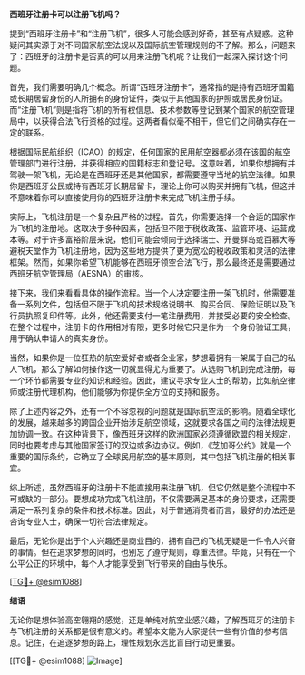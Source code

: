 **西班牙注册卡可以注册飞机吗？**

提到“西班牙注册卡”和“注册飞机”，很多人可能会感到好奇，甚至有点疑惑。这种疑问其实源于对不同国家航空法规以及国际航空管理规则的不了解。那么，问题来了：西班牙的注册卡是否真的可以用来注册飞机呢？让我们一起深入探讨这个问题。

首先，我们需要明确几个概念。所谓“西班牙注册卡”，通常指的是持有西班牙国籍或长期居留身份的人所拥有的身份证件，类似于其他国家的护照或居民身份证。而“注册飞机”则是指将飞机的所有权信息、技术参数等登记到某个国家的航空管理局中，以获得合法飞行资格的过程。这两者看似毫不相干，但它们之间确实存在一定的联系。

根据国际民航组织（ICAO）的规定，任何国家的民用航空器都必须在该国的航空管理部门进行注册，并获得相应的国籍标志和登记号。这意味着，如果你想拥有并驾驶一架飞机，无论是在西班牙还是其他国家，都需要遵守当地的航空法律。如果你是西班牙公民或持有西班牙长期居留卡，理论上你可以购买并拥有飞机，但这并不意味着你可以直接使用你的西班牙注册卡来完成飞机注册手续。

实际上，飞机注册是一个复杂且严格的过程。首先，你需要选择一个合适的国家作为飞机的注册地。这取决于多种因素，包括但不限于税收政策、监管环境、运营成本等。对于许多富裕阶层来说，他们可能会倾向于选择瑞士、开曼群岛或百慕大等避税天堂作为飞机注册地，因为这些地方提供了更为宽松的税收政策和灵活的法律框架。然而，如果你希望飞机能够在西班牙领空合法飞行，那么最终还是需要通过西班牙航空管理局（AESNA）的审核。

接下来，我们来看看具体的操作流程。当一个人决定要注册一架飞机时，他需要准备一系列文件，包括但不限于飞机的技术规格说明书、购买合同、保险证明以及飞行员执照复印件等。此外，他还需要支付一笔注册费用，并接受必要的安全检查。在整个过程中，注册卡的作用相对有限，更多时候它只是作为一个身份验证工具，用于确认申请人的真实身份。

当然，如果你是一位狂热的航空爱好者或者企业家，梦想着拥有一架属于自己的私人飞机，那么了解如何操作这一切就显得尤为重要了。从选购飞机到完成注册，每一个环节都需要专业的知识和经验。因此，建议寻求专业人士的帮助，比如航空律师或注册代理机构，他们能够为你提供全方位的支持和服务。

除了上述内容之外，还有一个不容忽视的问题就是国际航空法的影响。随着全球化的发展，越来越多的跨国企业开始涉足航空领域，这就要求各国之间的法律法规更加协调一致。在这种背景下，像西班牙这样的欧洲国家必须遵循欧盟的相关规定，同时也要考虑与其他国家签订的双边或多边协议。例如，《芝加哥公约》就是一个重要的国际条约，它确立了全球民用航空的基本原则，其中包括飞机注册的相关事宜。

综上所述，虽然西班牙的注册卡不能直接用来注册飞机，但它仍然是整个流程中不可或缺的一部分。要想成功完成飞机注册，不仅需要满足基本的身份要求，还需要满足一系列复杂的条件和技术标准。因此，对于普通消费者而言，最好的办法还是咨询专业人士，确保一切符合法律规定。

最后，无论你是出于个人兴趣还是商业目的，拥有自己的飞机无疑是一件令人兴奋的事情。但在追求梦想的同时，也别忘了遵守规则，尊重法律。毕竟，只有在一个公平公正的环境中，每个人才能享受到飞行带来的自由与快乐。

[[TG💪+ @esim1088](https://t.me/s/esim1088)]

**结语**

无论你是想体验高空翱翔的感觉，还是单纯对航空业感兴趣，了解西班牙的注册卡与飞机注册的关系都是很有意义的。希望本文能为大家提供一些有价值的参考信息。记住，在追逐梦想的路上，理性规划永远比盲目行动更重要。

[[TG💪+ @esim1088] ![Image](https://i.postimg.cc/4NQfJmqS/Snipaste-2025-05-13-00-14-12.png)]